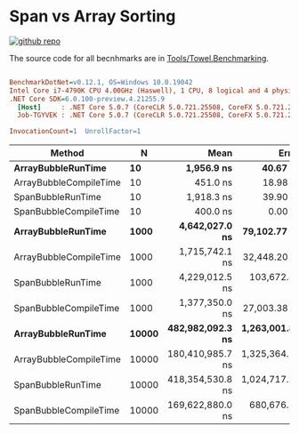 # Span vs Array Sorting

<a href="https://github.com/ZacharyPatten/Towel" alt="Github Repository"><img alt="github repo" src="https://img.shields.io/badge/github-repo-black?logo=github&amp;style=flat" title="Go To Github Repo" alt="Github Repository"></a>

The source code for all becnhmarks are in [Tools/Towel.Benchmarking](https://github.com/ZacharyPatten/Towel/tree/main/Tools/Towel_Benchmarking).

``` ini

BenchmarkDotNet=v0.12.1, OS=Windows 10.0.19042
Intel Core i7-4790K CPU 4.00GHz (Haswell), 1 CPU, 8 logical and 4 physical cores
.NET Core SDK=6.0.100-preview.4.21255.9
  [Host]     : .NET Core 5.0.7 (CoreCLR 5.0.721.25508, CoreFX 5.0.721.25508), X64 RyuJIT
  Job-TGYVEK : .NET Core 5.0.7 (CoreCLR 5.0.721.25508, CoreFX 5.0.721.25508), X64 RyuJIT

InvocationCount=1  UnrollFactor=1  

```
|                 Method |     N |             Mean |           Error |          StdDev |           Median |
|----------------------- |------ |-----------------:|----------------:|----------------:|-----------------:|
|     **ArrayBubbleRunTime** |    **10** |       **1,956.9 ns** |        **40.67 ns** |        **83.08 ns** |       **2,000.0 ns** |
| ArrayBubbleCompileTime |    10 |         451.0 ns |        18.98 ns |        55.95 ns |         450.0 ns |
|      SpanBubbleRunTime |    10 |       1,918.3 ns |        39.90 ns |        89.24 ns |       1,900.0 ns |
|  SpanBubbleCompileTime |    10 |         400.0 ns |         0.00 ns |         0.00 ns |         400.0 ns |
|     **ArrayBubbleRunTime** |  **1000** |   **4,642,027.0 ns** |    **79,102.77 ns** |   **181,751.77 ns** |   **4,605,200.0 ns** |
| ArrayBubbleCompileTime |  1000 |   1,715,742.1 ns |    32,448.20 ns |    36,066.09 ns |   1,715,000.0 ns |
|      SpanBubbleRunTime |  1000 |   4,229,012.5 ns |   103,672.82 ns |   271,293.70 ns |   4,126,800.0 ns |
|  SpanBubbleCompileTime |  1000 |   1,377,350.0 ns |    27,003.38 ns |    23,937.80 ns |   1,385,700.0 ns |
|     **ArrayBubbleRunTime** | **10000** | **482,982,092.3 ns** | **1,263,001.85 ns** | **1,054,663.75 ns** | **483,339,000.0 ns** |
| ArrayBubbleCompileTime | 10000 | 180,410,985.7 ns | 1,325,364.52 ns | 1,174,901.13 ns | 180,101,750.0 ns |
|      SpanBubbleRunTime | 10000 | 418,354,530.8 ns | 1,024,717.35 ns |   855,685.40 ns | 418,427,200.0 ns |
|  SpanBubbleCompileTime | 10000 | 169,622,880.0 ns |   680,676.38 ns |   636,705.11 ns | 169,660,000.0 ns |

